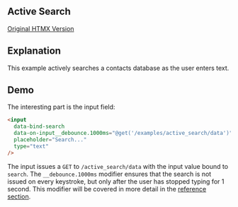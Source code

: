 ## Active Search

[Original HTMX Version](https://htmx.org/examples/active-search/)

## Explanation

This example actively searches a contacts database as the user enters text.

## Demo

<div>
<div id="active_search" data-on-load="@get('/examples/active_search/updates')"></div>
</div>

The interesting part is the input field:

```html
<input
  data-bind-search
  data-on-input__debounce.1000ms="@get('/examples/active_search/data')"
  placeholder="Search..."
  type="text"
/>
```

The input issues a `GET` to `/active_search/data` with the input value bound to `search`. The `__debounce.1000ms` modifier ensures that the search is not issued on every keystroke, but only after the user has stopped typing for 1 second. This modifier will be covered in more detail in the [reference section](/reference).
